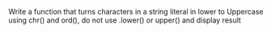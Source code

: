 Write a function that turns characters in a string literal in lower to Uppercase using chr() and ord(), do not use .lower() or upper() and display result
